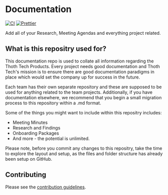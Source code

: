 # Documentation

[![CI](https://github.com/thoth-tech/documentation/actions/workflows/ci.yml/badge.svg)](https://github.com/thoth-tech/documentation/actions/workflows/ci.yml)
[![Prettier](https://img.shields.io/badge/code_style-prettier-ff69b4.svg)](https://prettier.io/)

Add all of your Research, Meeting Agendas and everything project related.


## What is this repositry used for?

This documentation repo is used to collate all information regarding the Thoth Tech Products. Every project needs good documentation and Thoth Tech's mission is to ensure there are good documentation paradigms in place which would set the company up for success in the future. 

Each team has their own separate repository and these are supposed to be used for anything related to the team projects. Additionally, if you have documentation elsewhere, we recommend that you begin a small migration process to this repository within a .md format.

Some of the things you might want to include within this repositry includes: 

* Meeting Minutes
* Research and Findings
* Onboarding Packages
* And more - the potential is unlimited.

Please note, before you commit any changes to this repositry, take the time to explore the layout and setup, as the files and folder structure has already been setup on GitHub. 


## Contributing

Please see the [contribution guidelines](CONTRIBUTING.md).